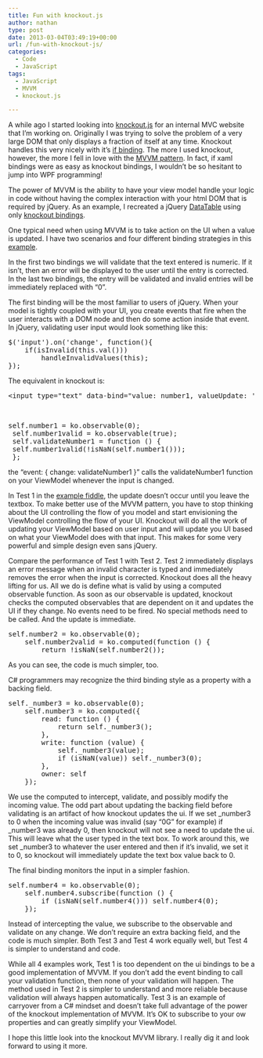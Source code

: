 ```yaml
---
title: Fun with knockout.js
author: nathan
type: post
date: 2013-03-04T03:49:19+00:00
url: /fun-with-knockout-js/
categories:
  - Code
  - JavaScript
tags:
  - JavaScript
  - MVVM
  - knockout.js

---
```

A while ago I started looking into <a title="knockout.js" href="http://knockoutjs.com/" target="_blank">knockout.js</a> for an internal MVC website that I&#8217;m working on. Originally I was trying to solve the problem of a very large DOM that only displays a fraction of itself at any time. Knockout handles this very nicely with it&#8217;s <a title="if binding" href="http://knockoutjs.com/documentation/if-binding.html" target="_blank">if binding</a>. The more I used knockout, however, the more I fell in love with the <a title="MVVM" href="http://en.wikipedia.org/wiki/Model_View_ViewModel" target="_blank">MVVM pattern</a>. In fact, if xaml bindings were as easy as knockout bindings, I wouldn&#8217;t be so hesitant to jump into WPF programming!
  
<!--more-->


  
The power of MVVM is the ability to have your view model handle your logic in code without having the complex interaction with your html DOM that is required by jQuery. As an example, I recreated a jQuery <a href="http://www.datatables.net/" target="_blank">DataTable</a> using only <a href="http://jsfiddle.net/vdrzv/4/" target="_blank">knockout bindings</a>.

One typical need when using MVVM is to take action on the UI when a value is updated. I have two scenarios and four different binding strategies in this <a title="jsFiddle" href="http://jsfiddle.net/W2heu/" target="_blank">example</a>.

In the first two bindings we will validate that the text entered is numeric. If it isn&#8217;t, then an error will be displayed to the user until the entry is corrected. In the last two bindings, the entry will be validated and invalid entries will be immediately replaced with &#8220;0&#8221;.

The first binding will be the most familiar to users of jQuery. When your model is tightly coupled with your UI, you create events that fire when the user interacts with a DOM node and then do some action inside that event. In jQuery, validating user input would look something like this:

<pre class="brush: jscript; title: ; notranslate" title="">$('input').on('change', function(){
    if(isInvalid(this.val()))
        handleInvalidValues(this);
});
</pre>

The equivalent in knockout is:

<pre class="brush: xml; title: ; notranslate" title="">&lt;input type="text" data-bind="value: number1, valueUpdate: 'afterkeydown', event: { change: validateNumber1 }, css: { error : !number1valid() }" /&gt;
</pre>

&nbsp;

<pre class="brush: jscript; title: ; notranslate" title="">self.number1 = ko.observable(0);
 self.number1valid = ko.observable(true);
 self.validateNumber1 = function () {
 self.number1valid(!isNaN(self.number1()));
 };
</pre>

the &#8220;event: { change: validateNumber1 }&#8221; calls the validateNumber1 function on your ViewModel whenever the input is changed.
  
In Test 1 in the <a title="jsFiddle" href="http://jsfiddle.net/W2heu/" target="_blank">example fiddle</a>, the update doesn&#8217;t occur until you leave the textbox. To make better use of the MVVM pattern, you have to stop thinking about the UI controlling the flow of you model and start envisioning the ViewModel controlling the flow of your UI. Knockout will do all the work of updating your ViewModel based on user input and will update you UI based on what your ViewModel does with that input. This makes for some very powerful and simple design even sans jQuery.
  
Compare the performance of Test 1 with Test 2. Test 2 immediately displays an error message when an invalid character is typed and immediately removes the error when the input is corrected. Knockout does all the heavy lifting for us. All we do is define what is valid by using a computed observable function. As soon as our observable is updated, knockout checks the computed observables that are dependent on it and updates the UI if they change. No events need to be fired. No special methods need to be called. And the update is immediate.

<pre class="brush: jscript; title: ; notranslate" title="">self.number2 = ko.observable(0);
    self.number2valid = ko.computed(function () {
        return !isNaN(self.number2());
</pre>

As you can see, the code is much simpler, too.

C# programmers may recognize the third binding style as a property with a backing field.

<pre class="brush: jscript; title: ; notranslate" title="">self._number3 = ko.observable(0);
    self.number3 = ko.computed({
        read: function () {
            return self._number3();
        },
        write: function (value) {
            self._number3(value);
            if (isNaN(value)) self._number3(0);
        },
        owner: self
    });
</pre>

We use the computed to intercept, validate, and possibly modify the incoming value. The odd part about updating the backing field before validating is an artifact of how knockout updates the ui. If we set \_number3 to 0 when the incoming value was invalid (say &#8220;0G&#8221; for example) if \_number3 was already 0, then knockout will not see a need to update the ui. This will leave what the user typed in the text box. To work around this, we set _number3 to whatever the user entered and then if it&#8217;s invalid, we set it to 0, so knockout will immediately update the text box value back to 0.

The final binding monitors the input in a simpler fashion.

<pre class="brush: jscript; title: ; notranslate" title="">self.number4 = ko.observable(0);
    self.number4.subscribe(function () {
        if (isNaN(self.number4())) self.number4(0);
    });
</pre>

Instead of intercepting the value, we subscribe to the observable and validate on any change. We don&#8217;t require an extra backing field, and the code is much simpler. Both Test 3 and Test 4 work equally well, but Test 4 is simpler to understand and code. 

While all 4 examples work, Test 1 is too dependent on the ui bindings to be a good implementation of MVVM. If you don&#8217;t add the event binding to call your validation function, then none of your validation will happen. The method used in Test 2 is simpler to understand and more reliable because validation will always happen automatically. Test 3 is an example of carryover from a C# mindset and doesn&#8217;t take full advantage of the power of the knockout implementation of MVVM. It&#8217;s OK to subscribe to your ow properties and can greatly simplify your ViewModel.

I hope this little look into the knockout MVVM library. I really dig it and look forward to using it more.
